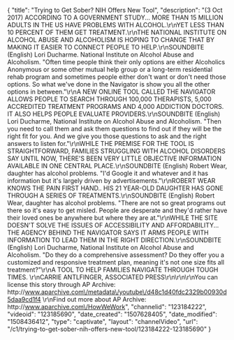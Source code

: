 {
    "title": "Trying to Get Sober? NIH Offers New Tool",
    "description": "(3 Oct 2017) ACCORDING TO A GOVERNMENT STUDY... MORE THAN 15 MILLION ADULTS IN THE US HAVE PROBLEMS WITH ALCOHOL.\r\nYET LESS THAN 10 PERCENT OF THEM GET TREATMENT.\r\nTHE NATIONAL INSTITUTE ON ALCOHOL ABUSE AND ALCOHOLISM IS HOPING TO CHANGE THAT BY MAKING IT EASIER TO CONNECT PEOPLE TO HELP.\r\nSOUNDBITE (English)  Lori Ducharme. National Institute on Alcohol Abuse and Alcoholism. \"Often time people think their only options are either Alcoholics Anonymous or some other mutual help group or a long-term residential rehab program and sometimes people either don't want or don't need those options. So what we've done in the Navigator is show you all the other options in between.\"\r\nA NEW ONLINE TOOL CALLED THE NAVIGATOR ALLOWS PEOPLE TO SEARCH THROUGH 100,000 THERAPISTS, 5,000 ACCREDITED TREATMENT PROGRAMS AND 4,000 ADDICTION DOCTORS.  IT ALSO HELPS PEOPLE EVALUATE PROVIDERS.\r\nSOUNDBITE (English)  Lori Ducharme, National Institute on Alcohol Abuse and Alcoholism. \"Then you need to call them and ask them questions to find out if they will be the right fit for you. And we give you those questions to ask and the right answers to listen for.\"\r\nWHILE THE PREMISE FOR THE TOOL IS STRAIGHTFORWARD, FAMILIES STRUGGLING WITH ALCOHOL DISORDERS SAY UNTIL NOW, THERE'S BEEN VERY LITTLE OBJECTIVE INFORMATION AVAILABLE IN ONE CENTRAL PLACE.\r\nSOUNDBITE (English)  Robert Wear, daughter has alcohol problems. \"I'd Google it and whatever and it has information but it's largely driven by advertisements.\"\r\nROBERT WEAR KNOWS THE PAIN FIRST HAND.. HIS 21 YEAR-OLD DAUGHTER HAS GONE THROUGH A SERIES OF TREATMENTS.\r\nSOUNDBITE (English)  Robert Wear, daughter has alcohol problems. \"There are not so great programs out there so it's easy to get misled. People are desperate and they'd rather have their loved ones be anywhere but where they are at.\"\r\nWHILE THE SITE DOESN'T SOLVE THE ISSUES OF ACCESSIBILITY AND AFFORDABILITY... THE AGENCY BEHIND THE NAVIGATOR SAYS IT ARMS PEOPLE WITH INFORMATION TO LEAD THEM IN THE RIGHT DIRECTION.\r\nSOUNDBITE (English)  Lori Ducharme, National Institute on Alcohol Abuse and Alcoholism. \"Do they do a comprehensive assessment? Do they offer you a customized and responsive treatment plan, meaning it's not one size fits all treatment?\"\r\nA TOOL TO HELP FAMILIES NAVIGATE THROUGH TOUGH TIMES.  \r\nCARRIE ANTLFINGER, ASSOCIATED PRESS\r\n\r\n\r\nYou can license this story through AP Archive: http:\/\/www.aparchive.com\/metadata\/youtube\/d48c1d40fdc2329b00930d5daa9cd1f4 \r\nFind out more about AP Archive: http:\/\/www.aparchive.com\/HowWeWork",
    "channelid": "123184222",
    "videoid": "123185690",
    "date_created": "1507628405",
    "date_modified": "1508436412",
    "type": "captivate",
    "layout": "channelVideo",
    "url": "\/c1\/trying-to-get-sober-nih-offers-new-tool\/123184222-123185690"
}